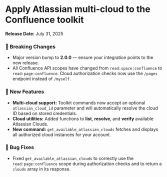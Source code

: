 # Apply Atlassian multi-cloud to the Confluence toolkit

**Release Date:** July 31, 2025

### 🚧 Breaking Changes
- Major version bump to **2.0.0** — ensure your integration points to the new release.
- All Confluence API scopes have changed from `read:space:confluence` to `read:page:confluence`. Cloud authorization checks now use the `/pages` endpoint instead of `/myself`.

### 🚀 New Features
- **Multi-cloud support:** Toolkit commands now accept an optional `atlassian_cloud_id` parameter and will automatically resolve the cloud ID based on stored credentials.
- **Cloud utilities:** Added functions to **list**, **resolve**, and **verify** available Atlassian Clouds.
- **New command:** `get_available_atlassian_clouds` fetches and displays all authorized cloud instances for your account.

### 🐛 Bug Fixes
- Fixed `get_available_atlassian_clouds` to correctly use the `read:page:confluence` scope during authorization checks and to return a `clouds` array in its response.